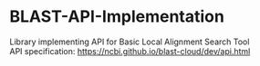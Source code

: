 # BLAST-API-Implementation

Library implementing API for Basic Local Alignment Search Tool <br/>
API specification: https://ncbi.github.io/blast-cloud/dev/api.html
